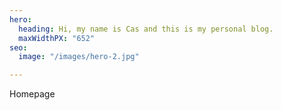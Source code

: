 ```yaml
---
hero:
  heading: Hi, my name is Cas and this is my personal blog.
  maxWidthPX: "652"
seo:
  image: "/images/hero-2.jpg"

---
```

Homepage